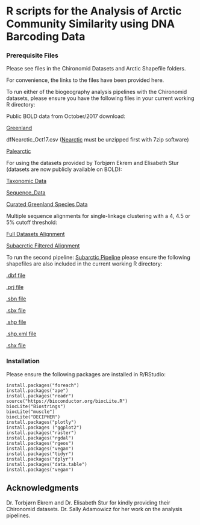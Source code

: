# R scripts for the Analysis of Arctic Community Similarity using DNA Barcoding Data

### Prerequisite Files

Please see files in the Chironomid Datasets and Arctic Shapefile folders.

For convenience, the links to the files have been provided here.

To run either of the biogeography analysis pipelines with the Chironomid datasets, please ensure you have the following files in your 
current working R directory:

Public BOLD data from October/2017 download:

[Greenland](ChironomidDatasets/dfGreenland_Oct17.csv)

dfNearctic_Oct17.csv ([Nearctic](ChironomidDatasets/dfNearctic_Oct17.7z) must be unzipped first with 7zip software)

[Palearctic](ChironomidDatasets/dfPalearctic_Oct17.csv)

For using the datasets provided by Torbjørn Ekrem and Elisabeth Stur (datasets are now publicly available on BOLD):

[Taxonomic Data](ChironomidDatasets/Private_Chironomid_Data_ModifiedSingleSheet.csv)

[Sequence_Data](ChironomidDatasets/PrivateSequenceData.fas)

[Curated Greenland Species Data](ChironomidDatasets/Greenland_records_chironomid.csv) 

Multiple sequence alignments for single-linkage clustering with a 4, 4.5 or 5% cutoff threshold:

[Full Datasets Alignment](ChironomidDatasets/ChironomidAlignmentMay1_AllCanNor_2nd.fas)

[Subacrctic Filtered Alignment](ChironomidDatasets/ChironomidAlignmentApril24_Subarctic.fas)

To run the second pipeline: [Subarctic Pipeline](ChironomidBiogeographySubarcticFilter.R) please ensure the following shapefiles are also included in the current working R directory:

[.dbf file](ArcticShapefiles/Arctic_Zones.dbf)

[.prj file](ArcticShapefiles/Arctic_Zones.prj)

[.sbn file](ArcticShapefiles/Arctic_Zones.sbn)

[.sbx file](ArcticShapefiles/Arctic_Zones.sbx)

[.shp file](ArcticShapefiles/Arctic_Zones.shp)

[.shp.xml file](ArcticShapefiles/Arctic_Zones.shp.xml)

[.shx file](ArcticShapefiles/Arctic_Zones.shx)

### Installation

Please ensure the following packages are installed in R/RStudio:

```
install.packages("foreach")
install.packages("ape")
install.packages("readr")
source("https://bioconductor.org/biocLite.R")
biocLite("Biostrings")
biocLite("muscle")
biocLite("DECIPHER")
install.packages("plotly")
install.packages ("ggplot2") 
install.packages("raster")
install.packages("rgdal")
install.packages("rgeos")
install.packages("vegan")
install.packages("tidyr")
install.packages("dplyr")
install.packages("data.table")
install.packages("vegan")
```

## Acknowledgments
Dr. Torbjørn Ekrem and Dr. Elisabeth Stur for kindly providing their Chironomid datasets.
Dr. Sally Adamowicz for her work on the analysis pipelines.

